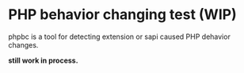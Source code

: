 # PHP behavior changing test (WIP)

phpbc is a tool for detecting extension or sapi caused PHP dehavior changes.

**still work in process.**
